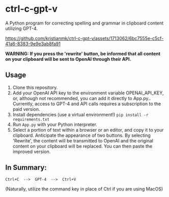 # ctrl-c-gpt-v
A Python program for correcting spelling and grammar in clipboard content utilizing GPT-4.

https://github.com/kristianmk/ctrl-c-gpt-v/assets/1713062/6bc7555e-c5cf-41a6-8383-9e9e3ab8fa91


**WARNING: If you press the 'rewrite' button, be informed that all content on your clipboard will be sent to OpenAI through their API.**

## Usage
1. Clone this repository.
2. Add your OpenAI API key to the environment variable OPENAI_API_KEY, or, although not recommended, you can add it directly to App.py.. Currently, access to GPT-4 and API calls requires a subscription to the paid version.
3. Install dependencies (use a virtual environment!) `pip install -r requirements.txt`
4. Run `App.py` with your Python interpreter.
5. Select a portion of text within a browser or an editor, and copy it to your clipboard. Anticipate the appearance of two buttons. By selecting 'Rewrite', the content will be transmitted to OpenAI and the original content on your clipboard will be replaced. You can then paste the improved version.

## In Summary:

`Ctrl+C  -->  GPT-4  -->  Ctrl+V`

(Naturally, utilize the command key in place of Ctrl if you are using MacOS)
